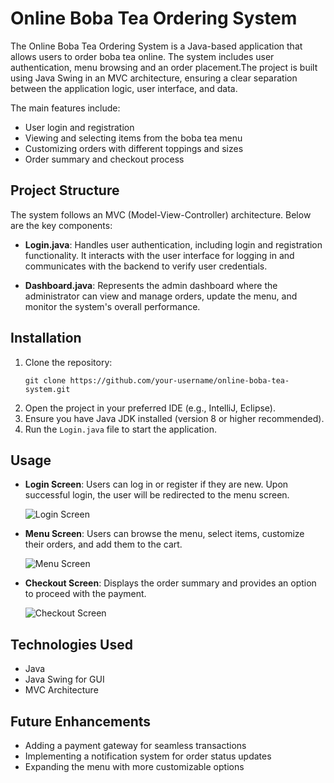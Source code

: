 # Online Boba Tea Ordering System

The Online Boba Tea Ordering System is a Java-based application that allows users to order boba tea online. The system includes user authentication, menu browsing and an order placement.The project is built using Java Swing in an MVC architecture, ensuring a clear separation between the application logic, user interface, and data.

The main features include:
- User login and registration
- Viewing and selecting items from the boba tea menu
- Customizing orders with different toppings and sizes
- Order summary and checkout process

## Project Structure
The system follows an MVC (Model-View-Controller) architecture. Below are the key components:

- **Login.java**: Handles user authentication, including login and registration functionality. It interacts with the user interface for logging in and communicates with the backend to verify user credentials.

- **Dashboard.java**: Represents the admin dashboard where the administrator can view and manage orders, update the menu, and monitor the system's overall performance.

## Installation
1. Clone the repository:
   ```
   git clone https://github.com/your-username/online-boba-tea-system.git
   ```
2. Open the project in your preferred IDE (e.g., IntelliJ, Eclipse).
3. Ensure you have Java JDK installed (version 8 or higher recommended).
4. Run the `Login.java` file to start the application.

## Usage
- **Login Screen**: Users can log in or register if they are new. Upon successful login, the user will be redirected to the menu screen.

  ![Login Screen](path/to/login_screenshot.png)

- **Menu Screen**: Users can browse the menu, select items, customize their orders, and add them to the cart.

  ![Menu Screen](path/to/menu_screenshot.png)

- **Checkout Screen**: Displays the order summary and provides an option to proceed with the payment.

  ![Checkout Screen](path/to/checkout_screenshot.png)

## Technologies Used
- Java
- Java Swing for GUI
- MVC Architecture

## Future Enhancements
- Adding a payment gateway for seamless transactions
- Implementing a notification system for order status updates
- Expanding the menu with more customizable options


